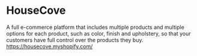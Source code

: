 # HouseCove
A full e-commerce platform that includes multiple products and multiple options for each product, such as color, finish and upholstery, so that your customers have full control over the products they buy.
https://housecove.myshopify.com/

